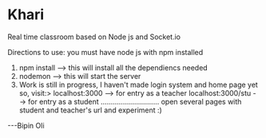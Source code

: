 # Khari
Real time classroom based on Node js and Socket.io

Directions to use:
you must have node js with npm installed

1. npm install --> this will install all the dependiencs needed
2. nodemon --> this will start the server
3. Work is still in progress, I haven't made login system and home page yet so,
    visit:> localhost:3000 --> for entry as a teacher
            localhost:3000/stu --> for entry as a student
        .............................
        open several pages with student and teacher's url and experiment :)
        
        
 ---Bipin Oli
